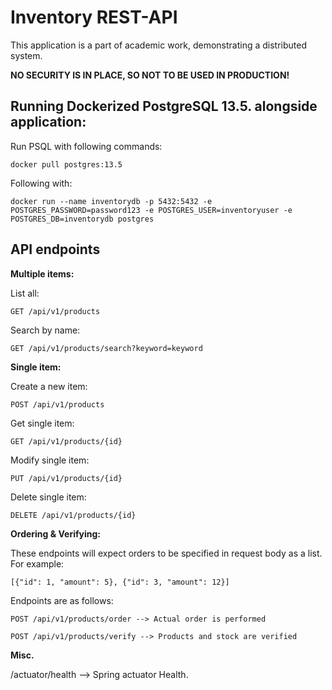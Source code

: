 Inventory REST-API
=

This application is a part of academic work, demonstrating a distributed system. 

**NO SECURITY IS IN PLACE, SO NOT TO BE USED IN PRODUCTION!**

Running Dockerized PostgreSQL 13.5. alongside application:
-

Run PSQL with following commands:

    docker pull postgres:13.5

Following with:

    docker run --name inventorydb -p 5432:5432 -e POSTGRES_PASSWORD=password123 -e POSTGRES_USER=inventoryuser -e POSTGRES_DB=inventorydb postgres

API endpoints
-

**Multiple items:**

List all:

    GET /api/v1/products

Search by name:

    GET /api/v1/products/search?keyword=keyword

**Single item:**

Create a new item:

    POST /api/v1/products

Get single item:

    GET /api/v1/products/{id}

Modify single item:

    PUT /api/v1/products/{id}

Delete single item:

    DELETE /api/v1/products/{id}

**Ordering & Verifying:**

These endpoints will expect orders to be specified in request body as a list.
For example: 
    
    [{"id": 1, "amount": 5}, {"id": 3, "amount": 12}]

Endpoints are as follows:    

    POST /api/v1/products/order --> Actual order is performed

    POST /api/v1/products/verify --> Products and stock are verified

**Misc.**

/actuator/health --> Spring actuator Health.